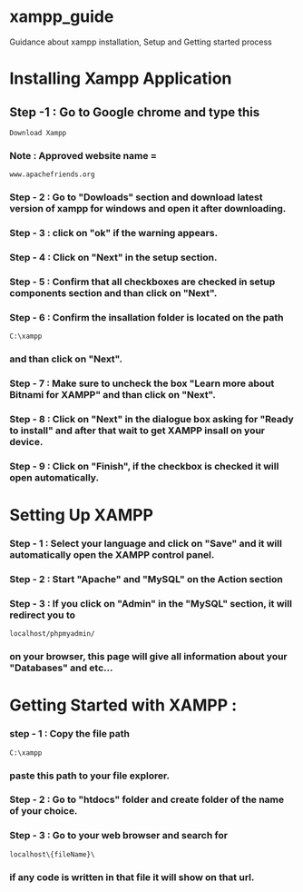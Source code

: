 # xampp_guide
Guidance about xampp installation, Setup and Getting started process

# Installing Xampp Application

## Step -1 : Go to Google chrome and type this

```
Download Xampp
```
### Note : Approved website name =

```
www.apachefriends.org
``` 

### Step - 2 : Go to "Dowloads" section and download latest version of xampp for windows and open it after downloading.

### Step - 3 : click on "ok" if the warning appears.

### Step - 4 : Click on "Next" in the setup section.

### Step - 5 : Confirm that all checkboxes are checked in setup components section and than click on "Next".

### Step - 6 : Confirm the insallation folder is located on the path

```
C:\xampp
```
### and than click on "Next".

### Step - 7 : Make sure to uncheck the box "Learn more about Bitnami for XAMPP" and than click on "Next".

### Step - 8 : Click on "Next" in the dialogue box asking for "Ready to install" and after that wait to get XAMPP insall on your device.

### Step - 9 : Click on "Finish", if the checkbox is checked it will open automatically.


# Setting Up XAMPP 

### Step - 1 : Select your language and click on "Save" and it will automatically open the XAMPP control panel.

### Step - 2 : Start "Apache" and "MySQL" on the Action section

### Step - 3 : If you click on "Admin" in the "MySQL" section, it will redirect you to 

```
localhost/phpmyadmin/
```
### on your browser, this page will give all information about your "Databases" and etc...

# Getting Started with XAMPP :

### step - 1 : Copy the file path 

```
C:\xampp
```
### paste this path to your file explorer.

### Step - 2 : Go to "htdocs" folder and create folder of the name of your choice.

### Step - 3 : Go to your web browser and search for 

```
localhost\{fileName}\
```
### if any code is written in that file it will show on that url.
